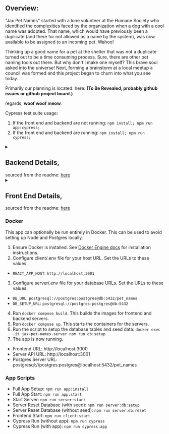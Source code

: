 ## Overview:
"Jax Pet Names" started with a lone volunteer at the Humane Society who identified the complexities faced by the organization when a dog with a cool name was adopted. That name, which would have previously been a duplicate (and there for not allowed as a name by the system), was now available to be assigned to an incoming pet. Wahoo!

Thinking up a good name for a pet at the shelter that was not a duplicate turned out to be a time consuming process. Sure, there are other pet naming tools out there. But why don't I make one myself? This brave soul asked into the universe! Next, forming a brainstorm at a local meetup a council was formed and this project began to churn into what you see today.

Primarily our planning is located: here: **(To Be Revealed, probably github issues or github project board.)**

regards, **woof woof meow**.

Cypress test suite usage:

1. If the front end and backend are not running:
`npm install; npm run app:cypress;`
2. If the front end and backend are running:
`npm install; npm run cypress;`

<details>
    <summary>
        <h2>Backend Details,</h2> sourced from the readme:
          <a href="https://github.com/JaxTurboNerd/Jax-Pet-Names/tree/main/server"> here </a>
    </summary>

# Pet Names Server

### Requirements
- Node.js (18.15.0 or higher)
- Postgres (14.7 or higher)

### Local Setup
**Note**: Skip this section if running docker compose on the entire app.

1. Clone project: `git clone git@github.com:JaxTurboNerd/Jax-Pet-Names.git`
2. Navigate into server folder: `cd Jax-Pet-Names/server`
3. Add .env file for your database URLs. Set variables:
  - `DB_URL`: Connection URL to postgres server **including database**. (Example: `postgresql://username:password@host:port/database`)
  - `DB_SETUP_URL`: URL to postgres server only. (Example: `postgresql://username:password@host:port`)
4. Install dependencies: `npm install`
5. Install `knex` globally: `npm install knex -g`
6. Setup database with tables and test data: `npm run db:setup`
7. Start the server: `node index.js`

### Docker (Database only)
**Note**: Skip this section if running docker compose on the entire app.

To avoid configuring Postgres locally, you can setup a Postgres container with Docker.
1. Ensure Docker is installed. See [Docker Engine docs](https://docs.docker.com/engine/install/) for installation instructions.
2. Close any current Postgres processes. MacOS: `brew services stop postgresql`, Ubuntu/Debian: `sudo systemctl stop postgresql`
3. Configure .env file for your database URLs. Set the URLs to these values:
  - `DB_URL`: `postgresql://postgres:postgres@localhost:5432/pet_names`
  - `DB_SETUP_URL`: `postgresql://postgres:postgres@localhost:5432`
4. Run command to setup Postgres container: `sudo docker run -p 5432:5432 --name jax-pet-names-pg -e POSTGRES_PASSWORD=postgres -d postgres`

### Database Scripts
- Create Database: `npm run db:create`
- Drop Database: `npm run db:drop`
- Migrate Database: `npm run db:migrate`
- Seed Database: `npm run db:seed`
- Reset Database (without seed): `npm run db:reset`
- Reset Database (with seed): `npm run db:setup`
- Production Database Setup: `npm run db:production:setup`

### Current APIs
- `GET /names`
- `POST /names`
- `GET /names/:id`
- `PUT /names/:id`
- `DELETE /names/:id`

</details>


<details>
    <summary>
        <h2>Front End Details,</h2> sourced from the readme:
          <a href="https://github.com/JaxTurboNerd/Jax-Pet-Names/tree/main/client"> here </a>
    </summary>

# Pet Names Web App

This web app will allow the user to simply click a button and a randomly generated pet name will show. The user can chose between a male or female name.

## Requirements

- Node.js
- React

### Local Setup
**Note**: Skip this section if running docker compose on the entire app.

1. Clone project: `git clone git@github.com:JaxTurboNerd/Jax-Pet-Names.git`
2. Navigate into folder: `cd Jax-Pet-Names/client`
3. Add `.env` file with `REACT_APP_HOST` set to your host URL. This will be `http://localhost:3001` when using the local backend server.
4. Install dependencies: `npm install`
6. Start just front end: `npm run start`
7. Usually you need the backend running locally along with the front end. To start both at the same time, navigate to the root folder (`cd ..`) and run: `npm run app:start`


</details>

### Docker
This app can optionally be run entirely in Docker. This can be used to avoid setting up Node and Postgres locally.

1. Ensure Docker is installed. See [Docker Engine docs](https://docs.docker.com/engine/install/) for installation instructions.
2. Configure client/.env file for your host URL. Set the URLs to these values:
  - `REACT_APP_HOST`: `http://localhost:3001`
3. Configure server/.env file for your database URLs. Set the URLs to these values:
  - `DB_URL`: `postgresql://postgres:postgres@db:5432/pet_names`
  - `DB_SETUP_URL`: `postgresql://postgres:postgres@db:5432`
4. Run `docker compose build`. This builds the images for frontend and backend servers.
5. Run `docker compose up`. This starts the containers for the servers.
6. Run the script to setup the database tables and seed data: `docker exec -it jax-pet-names-server npm run db:setup`
7. The app is now running.
  - Frontend URL: http://localhost:3000
  - Server API URL: http://localhost:3001
  - Postgres Server URL: postgresql://postgres:postgres@localhost:5432/pet_names

### App Scripts
- Full App Setup: `npm run app:install`
- Full App Start: `npm run app:start`
- Start Server: `npm run server:start`
- Server Reset Database (with seed): `npm run server:db:setup`
- Server Reset Database (without seed): `npm run server:db:reset`
- Frontend Start: `npm run client:start`
- Cypress Run (without app): `npm run cypress`
- Cypress Run (with app): `npm run cypress:app`
